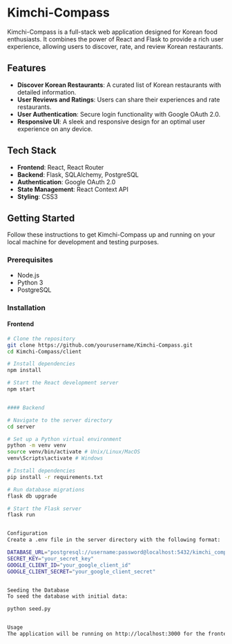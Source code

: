 # Kimchi-Compass

Kimchi-Compass is a full-stack web application designed for Korean food enthusiasts. It combines the power of React and Flask to provide a rich user experience, allowing users to discover, rate, and review Korean restaurants.

## Features

- **Discover Korean Restaurants**: A curated list of Korean restaurants with detailed information.
- **User Reviews and Ratings**: Users can share their experiences and rate restaurants.
- **User Authentication**: Secure login functionality with Google OAuth 2.0.
- **Responsive UI**: A sleek and responsive design for an optimal user experience on any device.

## Tech Stack

- **Frontend**: React, React Router
- **Backend**: Flask, SQLAlchemy, PostgreSQL
- **Authentication**: Google OAuth 2.0
- **State Management**: React Context API
- **Styling**: CSS3

## Getting Started

Follow these instructions to get Kimchi-Compass up and running on your local machine for development and testing purposes.

### Prerequisites

- Node.js
- Python 3
- PostgreSQL

### Installation

#### Frontend

```bash
# Clone the repository
git clone https://github.com/yourusername/Kimchi-Compass.git
cd Kimchi-Compass/client

# Install dependencies
npm install

# Start the React development server
npm start


#### Backend

# Navigate to the server directory
cd server

# Set up a Python virtual environment
python -m venv venv
source venv/bin/activate # Unix/Linux/MacOS
venv\Scripts\activate # Windows

# Install dependencies
pip install -r requirements.txt

# Run database migrations
flask db upgrade

# Start the Flask server
flask run


Configuration
Create a .env file in the server directory with the following format:

DATABASE_URL="postgresql://username:password@localhost:5432/kimchi_compass"
SECRET_KEY="your_secret_key"
GOOGLE_CLIENT_ID="your_google_client_id"
GOOGLE_CLIENT_SECRET="your_google_client_secret"


Seeding the Database
To seed the database with initial data:

python seed.py


Usage
The application will be running on http://localhost:3000 for the frontend and http://localhost:5000 for the backend.



```
